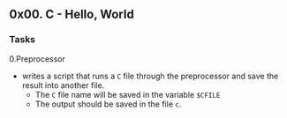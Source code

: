 ## 0x00. C - Hello, World 


### Tasks

0.Preprocessor
 - writes a script that runs a `C` file through the preprocessor and save the result into another file.
   - The `C` file name will be saved in the variable `$CFILE`
   - The output should be saved in the file `c`.
